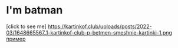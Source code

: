 # I'm batman

[click to see me] https://kartinkof.club/uploads/posts/2022-03/1648665567_1-kartinkof-club-p-betmen-smeshnie-kartinki-1.png
[пример](http://example.com/ "Необязательная подсказка")
